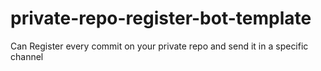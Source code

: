 # private-repo-register-bot-template
Can Register every commit on your private repo and send it in a specific channel
